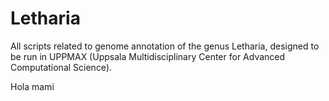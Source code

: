 # Letharia

All scripts related to genome annotation of the genus Letharia, designed to be run in UPPMAX (Uppsala Multidisciplinary Center for Advanced Computational Science).

Hola mami